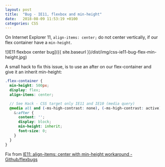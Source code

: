 ```yaml
---
layout: post
title:  "Bug - IE11, flexbox and min-height"
date:   2018-08-09 11:53:19 +0100
categories: CSS
---
```


On Internet Explorer 11, `align-items: center;` do not center vertically, if our flex container have a `min-height`.

![IE11 flexbox center bug]({{ site.baseurl }}/dist/img/css-ie11-bug-flex-min-height.jpg)

A small hack to fix this issue, is to use an after on our flex-container and give it an inherit min-height:

```scss
.flex-container {
  min-height: 500px;
  display: flex;
  align-items: center;

  // See Hack - CSS target only IE11 and IE10 (media query)
  @media all and (-ms-high-contrast: none), (-ms-high-contrast: active) {
    &:after {
      content: '';
      display: block;
      min-height: inherit;
      font-size: 0;
    }
  }
}
```

Fix from [IE11: align-items: center with min-height workaround - Github/flexbugs](https://github.com/philipwalton/flexbugs/issues/231)